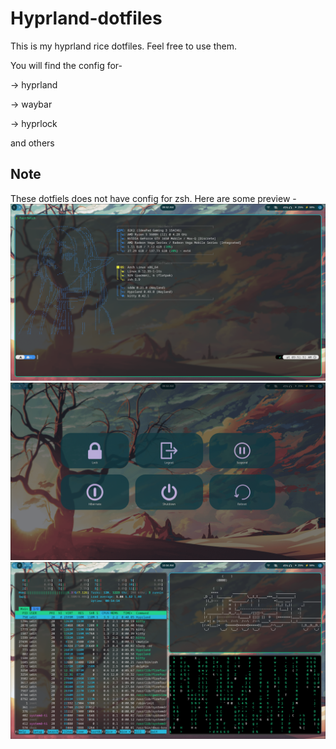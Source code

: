 # Hyprland-dotfiles
This is my hyprland rice dotfiles. Feel free to use them.

You will find the config for-

-> hyprland

-> waybar

-> hyprlock

and others
## Note
These dotfiels does not have config for zsh.
Here are some preview -
![Screenshot](screenshot/2025-07-02-095241_hyprshot.png)
![Screenshot](screenshot/2025-07-02-095313_hyprshot.png)
![Screenshot](screenshot/2025-07-02-100425_hyprshot.png)
